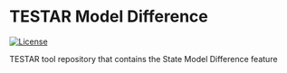 # TESTAR Model Difference
[![License](https://img.shields.io/badge/License-BSD%203--Clause-blue.svg)](https://opensource.org/licenses/BSD-3-Clause)

TESTAR tool repository that contains the State Model Difference feature
